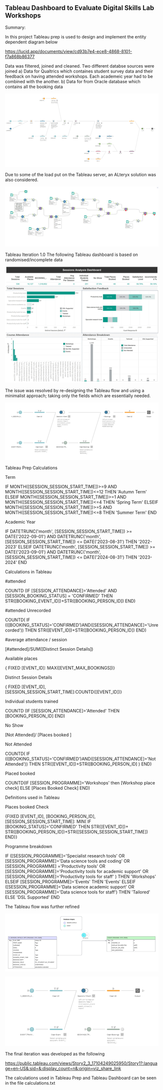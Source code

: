 ## Tableau Dashboard to Evaluate Digital Skills Lab Workshops

Summary:

In this project Tableau prep is used to design and implement the entity dependent diagram below

https://lucid.app/documents/view/cd93b7e4-ece8-4868-8101-f7a868b86377


Data was filtered, joined and cleaned. Two different databse sources were joined
a) Data for Qualtrics which containes student survey data and their feedback on having attended workshops. Each academeic year had to be combined with the another. 
b) Data for from Oracle database which contains all the booking data 


![Tableau Prep Diagram](/Tableauprepdiag.jpg)



Due to some of the load put on the Tableau server, an ALteryx solution was also considered. 


![Alteryx Diagram](/Alteryxdiagram.jpg)

Tableau Iteration 1.0
The following Tableau dashboard is based on randomised/incomplete data 



![Tableau Dashboard](/Tableaudashboard.jpg)


The issue was resolved by re-designing the Tableau flow and using a minimalist approach; taking only the fields which are essentially needed.

![Tableau Dashboard](/Tableau%20prep%202.png)



Tableau Prep Calculations

Term

IF MONTH([SESSION_SESSION_START_TIME])>=9 AND MONTH([SESSION_SESSION_START_TIME])<=12 THEN 'Autumn Term'
ELSEIF MONTH([SESSION_SESSION_START_TIME])>=1 AND MONTH([SESSION_SESSION_START_TIME])<=4 THEN 'Spring Term'
ELSEIF MONTH([SESSION_SESSION_START_TIME])>=5 AND MONTH([SESSION_SESSION_START_TIME])<=8 THEN 'Summer Term'
END

Academic Year

IF DATETRUNC('month', [SESSION_SESSION_START_TIME]) >= DATE('2022-09-01') 
   AND DATETRUNC('month', [SESSION_SESSION_START_TIME]) <= DATE('2023-08-31') 
THEN '2022-2023'
ELSEIF DATETRUNC('month', [SESSION_SESSION_START_TIME]) >= DATE('2023-09-01') 
   AND DATETRUNC('month', [SESSION_SESSION_START_TIME]) <= DATE('2024-08-31') 
THEN '2023-2024'
END



Calculations in Tableau

#attended

COUNTD (IF [SESSION_ATTENDANCE]='Attended' AND [SESSION_BOOKING_STATUS] = 'CONFIRMED'
THEN STR([BOOKING_EVENT_ID])+STR([BOOKING_PERSON_ID])
END)

#attended Unrecorded

COUNTD( IF (([BOOKING_STATUS]='CONFIRMED')AND([SESSION_ATTENDANCE]='Unrecorded')) 
THEN STR([EVENT_ID])+STR([BOOKING_PERSON_ID])
END)

#average attendance / session

[#attended]/SUM([Distinct Session Details])

Available places

{ FIXED [EVENT_ID]: MAX([EVENT_MAX_BOOKINGS])}

Distinct Session Details

{ FIXED [EVENT_ID], [SESSION_SESSION_START_TIME]:COUNTD([EVENT_ID])}

Individual students trained

COUNTD (IF [SESSION_ATTENDANCE]='Attended' THEN [BOOKING_PERSON_ID] END)

No Show

[Not Attended]/ [Places booked ]

Not Attended

COUNTD( IF (([BOOKING_STATUS]='CONFIRMED')AND([SESSION_ATTENDANCE]='Not Attended')) 
THEN STR([EVENT_ID])+STR([BOOKING_PERSON_ID] )
END)

Placed booked

COUNTD(IF [SESSION_PROGRAMME]='Workshops'
then [Workshop place check]
ELSE [Places Booked Check]
END)


Definitions used in Tableau

Places booked Check

{FIXED [EVENT_ID], [BOOKING_PERSON_ID],[SESSION_SESSION_START_TIME]: MIN(
IF [BOOKING_STATUS]='CONFIRMED' THEN STR([EVENT_ID])+ STR([BOOKING_PERSON_ID])+STR([SESSION_SESSION_START_TIME])
END)}

Programme breakdown 

IF ([SESSION_PROGRAMME]='Specialist research tools'
 OR [SESSION_PROGRAMME]='Data science tools and coding'
 OR [SESSION_PROGRAMME] ='Productivity tools' 
 OR  [SESSION_PROGRAMME]='Productivity tools for academic support'
 OR [SESSION_PROGRAMME]='Productivity tools for staff'  )
 THEN
 'Workshops'
ELSEIF [SESSION_PROGRAMME]='Events' THEN
'Events' 
ELSEIF ([SESSION_PROGRAMME]='Data science academic support' 
OR  [SESSION_PROGRAMME]='Data science tools for staff')
THEN 'Tailored'
ELSE 'DSL Supported'
END


The Tableau flow was further refined 

![alt text](image-1.png)   

![alt text](image-2.png)

The final iteration was developed as the following

https://public.tableau.com/views/Story2_3_17104249025950/Story1?:language=en-US&:sid=&:display_count=n&:origin=viz_share_link


The calculations used in Tableau Prep and Tableau Dashboard can be seen in the file calculations.txt 


   



